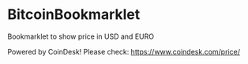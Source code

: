 # BitcoinBookmarklet
Bookmarklet to show price in USD and EURO


Powered by CoinDesk! 
Please check: https://www.coindesk.com/price/
